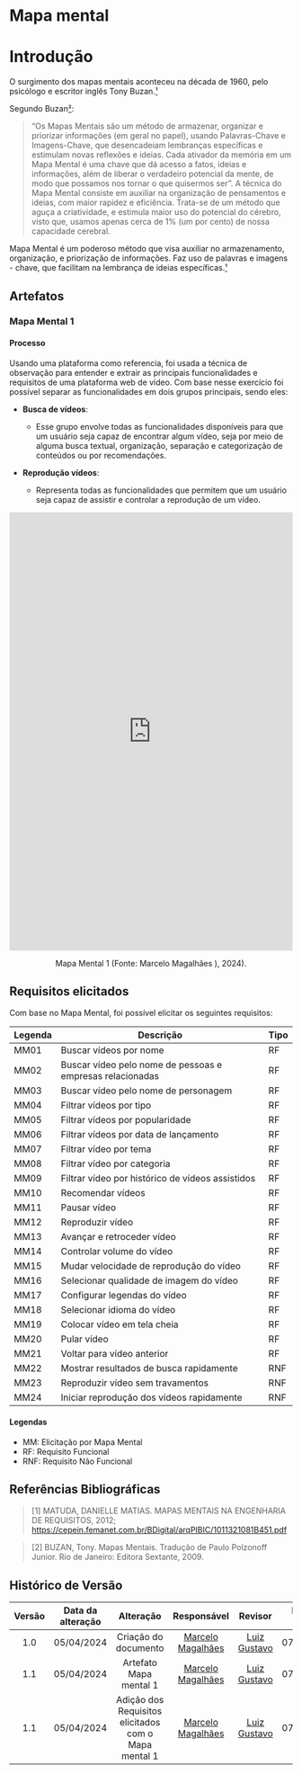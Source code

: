# Mapa mental

# Introdução

O surgimento dos mapas mentais aconteceu na década de 1960, pelo psicólogo e escritor inglês Tony Buzan.[¹](#referências-bibliográficas)

Segundo Buzan[²](#referências-bibliográficas):

> “Os Mapas Mentais são um método de armazenar, organizar e priorizar informações
> (em geral no papel), usando Palavras-Chave e Imagens-Chave, que desencadeiam
> lembranças específicas e estimulam novas reflexões e ideias. Cada ativador da
> memória em um Mapa Mental é uma chave que dá acesso a fatos, ideias e
> informações, além de liberar o verdadeiro potencial da mente, de modo que
> possamos nos tornar o que quisermos ser”.
> A técnica do Mapa Mental consiste em auxiliar na organização de pensamentos e
> ideias, com maior rapidez e eficiência. Trata-se de um método que aguça a
> criatividade, e estimula maior uso do potencial do cérebro, visto que, usamos apenas
> cerca de 1% (um por cento) de nossa capacidade cerebral.

Mapa Mental é um poderoso método que visa auxiliar no armazenamento, organização, e priorização de informações. Faz uso de palavras e imagens - chave, que facilitam na lembrança de ideias específicas.[¹](#referências-bibliográficas)

## Artefatos

### Mapa Mental 1

#### Processo

Usando uma plataforma como referencia, foi usada a técnica de observação para entender e extrair as principais funcionalidades e requisitos de uma plataforma web de vídeo.
Com base nesse exercício foi possível separar as funcionalidades em dois grupos principais, sendo eles:

- <strong>Busca de vídeos</strong>:

  - Esse grupo envolve todas as funcionalidades disponíveis para que um usuário seja capaz de encontrar algum vídeo, seja por meio de alguma busca textual, organização, separação e categorização de conteúdos ou por recomendações.

- <strong>Reprodução vídeos</strong>:
  - Representa todas as funcionalidades que permitem que um usuário seja capaz de assistir e controlar a reprodução de um vídeo.

<center>
<div style="left: 0; width: 100%; height: 780px; position: relative;"><iframe src="https://lucid.app/embeds/link?document=e5204cda-dd9e-468e-8552-f8befa2516a7&clientId=2BiVMkDT0QXFJfn1y3Prdd3Tm3V1LiSCW1c9VkAi" style="top: 0; left: 0; width: 100%; height: 100%; position: absolute; border: 0;" allowfullscreen></iframe></div>
<p> Mapa Mental 1 (Fonte:  Marcelo Magalhães ), 2024).</a></p>
</center>

## Requisitos elicitados

Com base no Mapa Mental, foi possível elicitar os seguintes requisitos:

| Legenda | Descrição                                                 | Tipo |
| ------- | --------------------------------------------------------- | ---- |
| MM01    | Buscar vídeos por nome                                    | RF   |
| MM02    | Buscar vídeo pelo nome de pessoas e empresas relacionadas | RF   |
| MM03    | Buscar vídeo pelo nome de personagem                      | RF   |
| MM04    | Filtrar vídeos por tipo                                   | RF   |
| MM05    | Filtrar vídeos por popularidade                           | RF   |
| MM06    | Filtrar vídeos por data de lançamento                     | RF   |
| MM07    | Filtrar vídeo por tema                                    | RF   |
| MM08    | Filtrar vídeo por categoria                               | RF   |
| MM09    | Filtrar vídeo por histórico de vídeos assistidos          | RF   |
| MM10    | Recomendar vídeos                                         | RF   |
| MM11    | Pausar vídeo                                              | RF   |
| MM12    | Reproduzir vídeo                                          | RF   |
| MM13    | Avançar e retroceder vídeo                                | RF   |
| MM14    | Controlar volume do vídeo                                 | RF   |
| MM15    | Mudar velocidade de reprodução do vídeo                   | RF   |
| MM16    | Selecionar qualidade de imagem do vídeo                   | RF   |
| MM17    | Configurar legendas do vídeo                              | RF   |
| MM18    | Selecionar idioma do vídeo                                | RF   |
| MM19    | Colocar vídeo em tela cheia                               | RF   |
| MM20    | Pular vídeo                                               | RF   |
| MM21    | Voltar para vídeo anterior                                | RF   |
| MM22    | Mostrar resultados de busca rapidamente                   | RNF  |
| MM23    | Reproduzir vídeo sem travamentos                          | RNF  |
| MM24    | Iniciar reprodução dos vídeos rapidamente                 | RNF  |

#### Legendas

- MM: Elicitação por Mapa Mental
- RF: Requisito Funcional
- RNF: Requisito Não Funcional

## Referências Bibliográficas

> [1] MATUDA, DANIELLE MATIAS. MAPAS MENTAIS NA ENGENHARIA DE REQUISITOS, 2012; https://cepein.femanet.com.br/BDigital/arqPIBIC/1011321081B451.pdf

> [2] BUZAN, Tony. Mapas Mentais. Tradução de Paulo Polzonoff Junior. Rio de Janeiro: Editora Sextante, 2009.

## Histórico de Versão

| Versão | Data da alteração |                      Alteração                       |                   Responsável                    | Revisor | Data de revisão |
| :----: | :---------------: | :--------------------------------------------------: | :----------------------------------------------: | :-----: | :-------------: |
|  1.0   |    05/04/2024     |                 Criação do documento                 | [Marcelo Magalhães](https://github.com/marrcelo) | [Luiz Gustavo](https://github.com/Luiz-GL-Campos) | 07/04/2024 |
|  1.1   |    05/04/2024     |                Artefato Mapa mental 1                | [Marcelo Magalhães](https://github.com/marrcelo) | [Luiz Gustavo](https://github.com/Luiz-GL-Campos) | 07/04/2024 |
|  1.1   |    05/04/2024     | Adição dos Requisitos elicitados com o Mapa mental 1 | [Marcelo Magalhães](https://github.com/marrcelo) | [Luiz Gustavo](https://github.com/Luiz-GL-Campos) |07/04/2024  |
